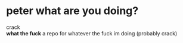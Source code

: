# peter what are you doing?
crack
<br>
**what the fuck**
a repo for whatever the fuck im doing (probably crack)
